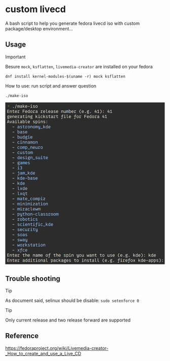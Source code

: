# custom livecd

A bash script to help you generate fedora livecd iso with custom package/desktop environment...

## Usage

> [!IMPORTANT]
> Besure `mock`, `ksflatten`, `livemedia-creator` are installed on your fedora

```
dnf install kernel-modules-$(uname -r) mock ksflatten
```

How to use: run script and answer question
```
./make-iso
```

![screenshot](./screenshot.png)

## Trouble shooting

> [!TIP]
> As document said, selinux should be disable: `sudo setenforce 0`

> [!TIP]
> Only current release and two release forward are supported

## Reference

https://fedoraproject.org/wiki/Livemedia-creator-_How_to_create_and_use_a_Live_CD
